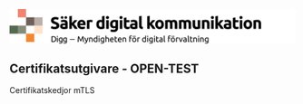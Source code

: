 ![Digg - Säker digital kommunikation](/images/SDK_logo.png)

## Certifikatsutgivare - OPEN-TEST
Certifikatskedjor mTLS
